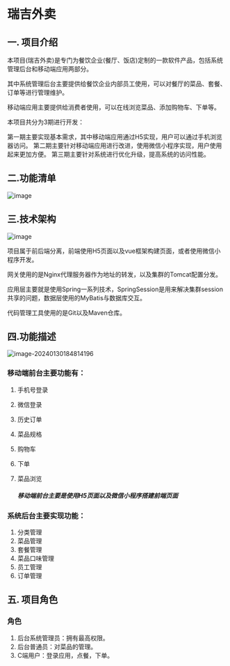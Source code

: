 # **瑞吉外卖**

## 一. 项目介绍

本项目(瑞吉外卖)是专门为餐饮企业(餐厅、饭店)定制的一款软件产品，包括系统管理后台和移动端应用两部分。

其中系统管理后台主要提供给餐饮企业内部员工使用，可以对餐厅的菜品、套餐、订单等进行管理维护。

移动端应用主要提供给消费者使用，可以在线浏览菜品、添加购物车、下单等。

本项目共分为3期进行开发：

第一期主要实现基本需求，其中移动端应用通过H5实现，用户可以通过手机浏览器访问。
	第二期主要针对移动端应用进行改进，使用微信小程序实现，用户使用起来更加方便。
	第三期主要针对系统进行优化升级，提高系统的访问性能。

## 二.功能清单

  ![image](https://github.com/a12bb/rigee/blob/main/describeimg/%E5%B1%8F%E5%B9%95%E6%88%AA%E5%9B%BE%202024-01-30%20184554.png)

## 三.技术架构

![image](https://github.com/a12bb/rigee/blob/main/describeimg/%E5%B1%8F%E5%B9%95%E6%88%AA%E5%9B%BE%202024-01-30%20184724.png)

项目属于前后端分离，前端使用H5页面以及vue框架构建页面，或者使用微信小程序开发。

网关使用的是Nginx代理服务器作为地址的转发，以及集群的Tomcat配置分发。

应用层主要就是使用Spring一系列技术，SpringSession是用来解决集群session共享的问题，数据层使用的MyBatis与数据库交互。

代码管理工具使用的是Git以及Maven仓库。

## 四.功能描述

![image-20240130184814196](C:\Users\27132\AppData\Roaming\Typora\typora-user-images\image-20240130184814196.png)

### 移动端前台主要功能有：

1. 手机号登录

2. 微信登录

3. 历史订单

4. 菜品规格

5. 购物车

6. 下单

7. 菜品浏览

   ##### 移动端前台主要是使用H5页面以及微信小程序搭建前端页面

### 系统后台主要实现功能：

1. 分类管理
2. 菜品管理
3. 套餐管理
4. 菜品口味管理
5. 员工管理
6. 订单管理

## 五. 项目角色

### 角色

1. 后台系统管理员：拥有最高权限。
2. 后台普通员：对菜品的管理。
3. C端用户：登录应用，点餐，下单。

